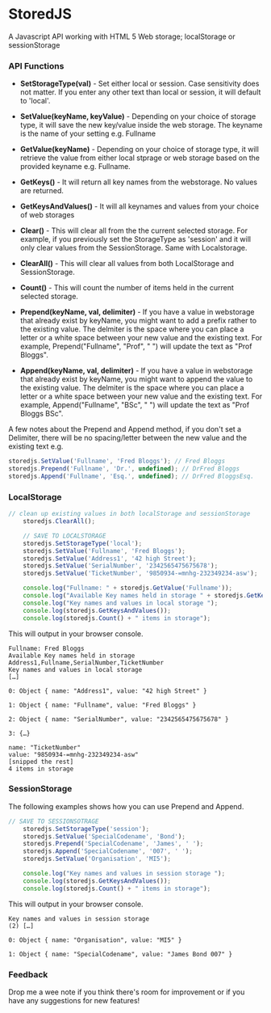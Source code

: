 # StoredJS

A Javascript API working with HTML 5 Web storage; localStorage or sessionStorage

### API Functions
- **SetStorageType(val)** - Set either local or session. Case sensitivity does not matter. 
If you enter any other text than local or session, it will default to 'local'.

- **SetValue(keyName, keyValue)** - Depending on your choice of storage type, it will save the new key/value inside the web storage. 
The keyname is the name of your setting e.g. Fullname

- **GetValue(keyName)** - Depending on your choice of storage type, it will retrieve the value from either local stprage or web storage based 
on the provided keyname e.g. Fullname.

- **GetKeys()** - It will return all key names from the webstorage. No values are returned.

- **GetKeysAndValues()** - It will all keynames and values from your choice of web storages

- **Clear()** - This will clear all from the the current selected storage. 
For example, if you previously set the StorageType as 'session' and 
it will only clear values from the SessionStorage. Same with Localstorage.

- **ClearAll()** - This will clear all values from both LocalStorage and SessionStorage.

- **Count()** - This will count the number of items held in the current selected storage.

- **Prepend(keyName, val, delimiter)** - If you have a value in webstorage that already exist by keyName, 
you might want to add a prefix rather to the existing value. 
The delmiter is the space where you can place a letter or a white space between your new value 
and the existing text. For example, Prepend("Fullname", "Prof", " ") will update the text as "Prof Bloggs".

- **Append(keyName, val, delimiter)** - If you have a value in webstorage that already exist by keyName, 
you might want to append the value to the existing value. 
The delmiter is the space where you can place a letter or a white space between your new value 
and the existing text. For example, Append("Fullname", "BSc", " ") will update the text as "Prof Bloggs BSc".

A few notes about the Prepend and Append method, if you don't set a Delimiter, there will be no spacing/letter between the new 
value and the existing text e.g.

```javascript
storedjs.SetValue('Fullname', 'Fred Bloggs'); // Fred Bloggs
storedjs.Prepend('Fullname', 'Dr.', undefined); // DrFred Bloggs
storedjs.Append('Fullname', 'Esq.', undefined); // DrFred BloggsEsq.
```


### LocalStorage

```javascript
// clean up existing values in both localStorage and sessionStorage
    storedjs.ClearAll();

    // SAVE TO LOCALSTORAGE
    storedjs.SetStorageType('local');
    storedjs.SetValue('Fullname', 'Fred Bloggs');
    storedjs.SetValue('Address1', '42 high Street');
    storedjs.SetValue('SerialNumber', '2342565475675678');
    storedjs.SetValue('TicketNumber', '9850934-=mnhg-232349234-asw');

    console.log("Fullname: " + storedjs.GetValue('Fullname'));
    console.log("Available Key names held in storage " + storedjs.GetKeys());
    console.log("Key names and values in local storage ");
    console.log(storedjs.GetKeysAndValues());
    console.log(storedjs.Count() + " items in storage");
```

This will output in your browser console.
```text
Fullname: Fred Bloggs
Available Key names held in storage Address1,Fullname,SerialNumber,TicketNumber
Key names and values in local storage
[…]
​
0: Object { name: "Address1", value: "42 high Street" }

1: Object { name: "Fullname", value: "Fred Bloggs" }
​
2: Object { name: "SerialNumber", value: "2342565475675678" }
​
3: {…}
​​
name: "TicketNumber"
value: "9850934-=mnhg-232349234-asw"
[snipped the rest]
4 items in storage
````

### SessionStorage

The following examples shows how you can use Prepend and Append.

```javascript
// SAVE TO SESSIONSOTRAGE
    storedjs.SetStorageType('session');
    storedjs.SetValue('SpecialCodename', 'Bond');
    storedjs.Prepend('SpecialCodename', 'James', ' ');
    storedjs.Append('SpecialCodename', '007', ' ');
    storedjs.SetValue('Organisation', 'MI5');

    console.log("Key names and values in session storage ");
    console.log(storedjs.GetKeysAndValues());
    console.log(storedjs.Count() + " items in storage");
```

This will output in your browser console.
```text
Key names and values in session storage
(2) […]
​
0: Object { name: "Organisation", value: "MI5" }
​
1: Object { name: "SpecialCodename", value: "James Bond 007" }
````

### Feedback
Drop me a wee note if you think there's room for improvement or 
if you have any suggestions for new features!